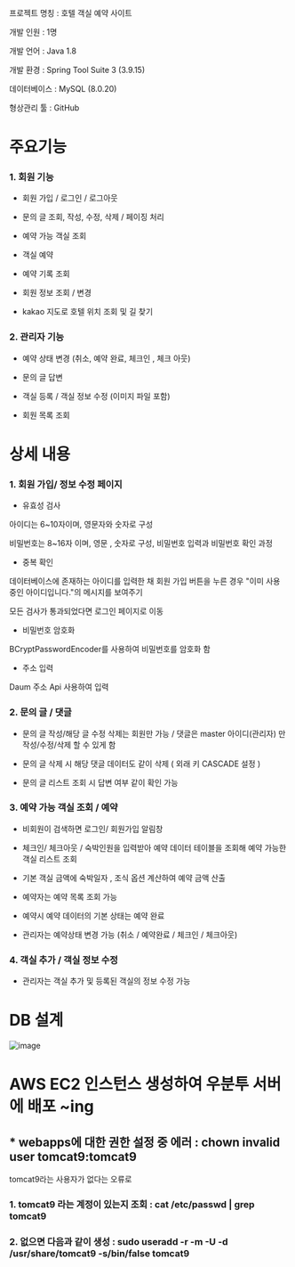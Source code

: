 
프로젝트 명칭 : 호텔 객실 예약 사이트


개발 인원 : 1명



개발 언어 : Java 1.8


개발 환경 : Spring Tool Suite 3 (3.9.15)


데이터베이스 : MySQL (8.0.20) 


형상관리 툴 : GitHub




<h1>주요기능</h1> 


<h3>1. 회원 기능 </h3>
 
 
 * 회원 가입 / 로그인 / 로그아웃 
  
  

 *  문의 글 조회, 작성, 수정, 삭제 / 페이징 처리
  
  

 *  예약 가능 객실 조회 
  
  
 
 * 객실 예약  
  
  
 
 * 예약 기록 조회 
  
  

 *  회원 정보 조회 / 변경 
  
  

 *  kakao 지도로 호텔 위치 조회 및 길 찾기
  
  
<h3>2. 관리자 기능 </h3>



 * 예약 상태 변경 (취소, 예약 완료, 체크인 , 체크 아웃)



 * 문의 글 답변



 * 객실 등록 / 객실 정보 수정 (이미지 파일 포함) 



 * 회원 목록 조회





<h1>상세 내용</h1> 





<h3>1. 회원 가입/ 정보 수정 페이지</h3>



 * 유효성 검사


  아이디는  6~10자이며, 영문자와 숫자로 구성
  
  
  비밀번호는  8~16자 이며, 영문 , 숫자로 구성, 비밀번호 입력과 비밀번호 확인 과정
  
  

 * 중복 확인


  데이터베이스에 존재하는 아이디를 입력한 채 회원 가입 버튼을 누른 경우 "이미 사용 중인 아이디입니다."의 메시지를 보여주기
  
  
  모든 검사가 통과되었다면 로그인 페이지로 이동
  
  * 비밀번호 암호화 

BCryptPasswordEncoder를 사용하여 비밀번호를 암호화 함 


  
  

 * 주소 입력


  Daum 주소 Api 사용하여 입력
  
  
<h3>2. 문의 글 / 댓글</h3>


* 문의 글 작성/해당 글 수정 삭제는 회원만 가능 / 댓글은 master 아이디(관리자) 만 작성/수정/삭제 할 수 있게 함


* 문의 글 삭제 시 해당 댓글 데이터도 같이 삭제 ( 외래 키 CASCADE 설정 )


* 문의 글 리스트 조회 시 답변 여부 같이 확인 가능


<h3>3. 예약 가능 객실 조회 / 예약  </h3>


* 비회원이 검색하면 로그인/ 회원가입 알림창 



* 체크인/ 체크아웃 / 숙박인원을 입력받아 예약 데이터 테이블을 조회해 예약 가능한 객실 리스트 조회 


* 기본 객실 금액에 숙박일자 , 조식 옵션 계산하여 예약 금액 산출 


* 예약자는 예약 목록 조회 가능 


* 예약시 예약 데이터의 기본 상태는 예약 완료 


* 관리자는 예약상태 변경 가능 (취소 / 예약완료 / 체크인 / 체크아웃) 


<h3>4. 객실 추가 / 객실 정보 수정  </h3>


* 관리자는 객실 추가 및 등록된 객실의 정보 수정 가능 


















<h1> DB 설계</h1> 


![image](https://user-images.githubusercontent.com/94948667/231437975-67d037a2-7d22-49b5-9181-0ab886bdb4fc.png)


<h1> AWS EC2 인스턴스 생성하여 우분투 서버에 배포 ~ing</h1>

<h2>* webapps에 대한 권한 설정 중 에러 : chown invalid user tomcat9:tomcat9 </h2>

tomcat9라는 사용자가 없다는 오류로

<h3>1. tomcat9 라는 계정이 있는지 조회 :  cat /etc/passwd | grep tomcat9</h3>

<h3>2. 없으면 다음과 같이 생성 : sudo useradd -r -m -U -d /usr/share/tomcat9 -s/bin/false tomcat9  </h3>

